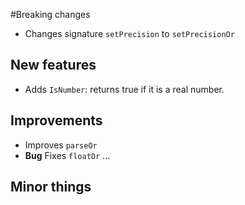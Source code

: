 #Breaking changes
- Changes signature `setPrecision` to `setPrecisionOr`

## New features
- Adds `IsNumber`: returns true if it is a real number.

## Improvements
- Improves `parseOr`
- **Bug** Fixes `floatOr` ...

## Minor things
